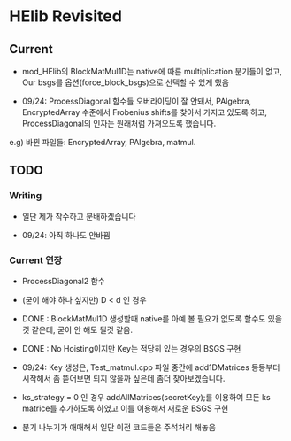 # HElib Revisited 

## Current

- mod_HElib의 BlockMatMul1D는 native에 따른 multiplication 분기들이 없고, 
Our bsgs를 옵션(force_block_bsgs)으로 선택할 수 있게 했음

- 09/24: ProcessDiagonal 함수들 오버라이딩이 잘 안돼서, PAlgebra, EncryptedArray 수준에서 Frobenius shifts를 찾아서 가지고 있도록 하고, ProcessDiagonal의 인자는 원래처럼 가져오도록 했습니다. 

e.g) 바뀐 파일들: EncryptedArray, PAlgebra, matmul.

## TODO

### Writing

- 일단 제가 착수하고 분배하겠습니다

- 09/24: 아직 하나도 안바뀜

### Current 연장

- ProcessDiagonal2 함수

- (굳이 해야 하나 싶지만) D < d 인 경우

- DONE : BlockMatMul1D 생성할때 native를 아예 볼 필요가 없도록 할수도 있을 것 같은데, 굳이 안 해도 될것 같음.

- DONE : No Hoisting이지만 Key는 적당히 있는 경우의 BSGS 구현

- 09/24: Key 생성은, Test_matmul.cpp 파일 중간에 add1DMatrices 등등부터 시작해서 좀 뜯어보면 되지 않을까 싶은데 좀더 찾아보겠습니다.

- ks_strategy = 0 인 경우 addAllMatrices(secretKey);를 이용하여 모든 ks matrice를 추가하도록 하였고 이를 이용해서 새로운 BSGS 구현

- 분기 나누기가 애매해서 일단 이전 코드들은 주석처리 해놓음


